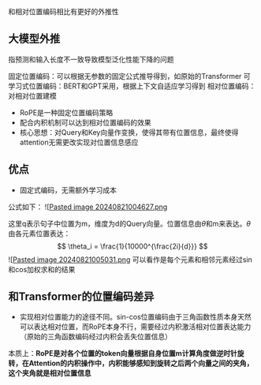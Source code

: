 和相对位置编码相比有更好的外推性

## 大模型外推
指预测和输入长度不一致导致模型泛化性能下降的问题


固定位置编码：可以根据无参数的固定公式推导得到，如原始的Transformer
可学习式位置编码：BERT和GPT采用，根据上下文自适应学习得到
相对位置编码：对相对位置建模

+ RoPE是一种固定位置编码策略
+ 配合内积机制可以达到相对位置编码的效果
+ 核心思想：对Query和Key向量作变换，使得其带有位置信息，最终使得attention无需更改实现对位置信息感应

## 优点
+ 固定式编码，无需额外学习成本

公式如下：
![[Pasted image 20240821004627.png](../../img/Pasted%20image%2020240821004627.png)

这里q表示句子中位置为m，维度为d的Query向量。位置信息由$\theta$和m来表达。$\theta$由各元素位置表达：
$$
\theta_i = \frac{1}{10000^{\frac{2i}{d}}}
$$
![[Pasted image 20240821005031.png](../../img/Pasted%20image%2020240821005031.png)
可以看作是每个元素和相邻元素经过sin和cos加权求和的结果

## 和Transformer的位置编码差异

+ 实现相对位置能力的途径不同。sin-cos位置编码由于三角函数性质本身天然可以表达相对位置，而RoPE本身不行，需要经过内积激活相对位置表达能力（原始的三角函数编码经过内积会丢失位置信息）

本质上：**RoPE是对各个位置的token向量根据自身位置m计算角度做逆时针旋转，在Attention的内积操作中，内积能够感知到旋转之后两个向量之间的夹角，这个夹角就是相对位置信息**